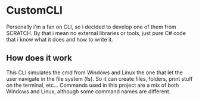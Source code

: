 # CustomCLI

Personally i'm a fan on CLI, so i decided to develop one of them from SCRATCH.
By that i mean no external libraries or tools, just pure C# code that i know what it does and how to write it.

## How does it work

This CLI simulates the cmd from Windows and Linux the one that let the user navigate in the file system (fs).
So it can create files, folders, print stuff on the terminal, etc...
Commands used in this project are a mix of both Windows and Linux, although some command names are different.
